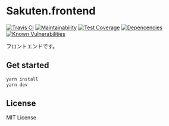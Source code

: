 # Sakuten.frontend

[![Travis CI](https://travis-ci.org/Sakuten/frontend.svg?branch=develop)](https://travis-ci.org/Sakuten/frontend)
[![Maintainability](https://api.codeclimate.com/v1/badges/7a1416c7bd571ee50afc/maintainability)](https://codeclimate.com/github/Sakuten/frontend/maintainability)
[![Test Coverage](https://api.codeclimate.com/v1/badges/7a1416c7bd571ee50afc/test_coverage)](https://codeclimate.com/github/Sakuten/frontend/test_coverage)
[![Depencencies](https://david-dm.org/Sakuten/lottery-frontend.svg)](https://david-dm.org/Sakuten/lottery-frontend)
[![Known Vulnerabilities](https://snyk.io/test/github/Sakuten/lottery-frontend/badge.svg?targetFile=package.json)](https://snyk.io/test/github/Sakuten/lottery-frontend?targetFile=package.json)

フロントエンドです。

## Get started

```bash
yarn install
yarn dev
```

## License

MIT License
